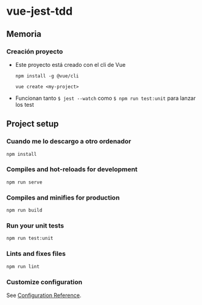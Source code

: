 # vue-jest-tdd

## Memoria
### Creación proyecto
- Este proyecto está creado con el cli de Vue
  ``` 
  npm install -g @vue/cli
  ```
  ```
  vue create <my-project>
  ```
- Funcionan tanto ```$ jest --watch``` como ```$ npm run test:unit``` para lanzar los test

## Project setup
### Cuando me lo descargo a otro ordenador
```
npm install
```

### Compiles and hot-reloads for development
```
npm run serve
```

### Compiles and minifies for production
```
npm run build
```

### Run your unit tests
```
npm run test:unit
```

### Lints and fixes files
```
npm run lint
```

### Customize configuration
See [Configuration Reference](https://cli.vuejs.org/config/).

